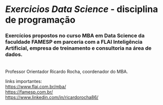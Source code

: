# *Exercicios Data Science* - disciplina de programação 
### Exercícios propostos no curso MBA em Data Science da faculdade FAMESP em parceria com a FLAI Inteligência Artificial, empresa de treinamento e consultoria na área de dados. <br> <br>
Professor Orientador Ricardo Rocha, coordenador do MBA.

links importantes: <br>
https://www.flai.com.br/mba/ <br>
https://famesp.com.br/ <br>
https://www.linkedin.com/in/ricardorocha86/ <br>
